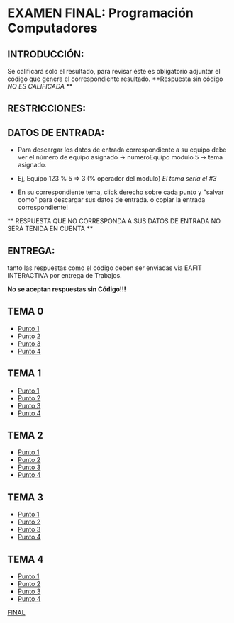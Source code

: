 # EXAMEN FINAL: Programación Computadores


## INTRODUCCIÓN:

Se calificará solo el resultado, para revisar éste es obligatorio adjuntar el código que genera el correspondiente resultado. **Respuesta sin código *NO ES CALIFICADA* **

## RESTRICCIONES:


## DATOS DE ENTRADA:

+ Para descargar los datos de entrada correspondiente a su equipo debe ver el
número de equipo asignado -> numeroEquipo modulo 5 -> tema asignado.

+ Ej, Equipo 123 % 5 => 3   (% operador del modulo)
*El tema sería el #3*

+ En su correspondiente tema, click derecho sobre cada punto y "salvar como" para descargar sus datos de entrada.
o copiar la entrada correspondiente!

** RESPUESTA QUE NO CORRESPONDA A SUS DATOS DE ENTRADA NO SERÁ TENIDA EN CUENTA **


## ENTREGA:

tanto las respuestas como el código deben ser enviadas via EAFIT INTERACTIVA
por entrega de Trabajos.

__**No se aceptan respuestas sin Código!!!**__

## TEMA 0
* [Punto 1](2FIN/A/punto1.m)
* [Punto 2](2FIN/A/punto2.md)
* [Punto 3](2FIN/A/punto3.md)
* [Punto 4](2FIN/A/punto4.md)

## TEMA 1
* [Punto 1](2FIN/B/punto1.m)
* [Punto 2](2FIN/B/punto2.md)
* [Punto 3](2FIN/B/punto3.md)
* [Punto 4](2FIN/B/punto4.md)

## TEMA 2
* [Punto 1](2FIN/C/punto1.m)
* [Punto 2](2FIN/C/punto2.md)
* [Punto 3](2FIN/C/punto3.md)
* [Punto 4](2FIN/C/punto4.md)

## TEMA 3
* [Punto 1](2FIN/D/punto1.m)
* [Punto 2](2FIN/D/punto2.md)
* [Punto 3](2FIN/D/punto3.md)
* [Punto 4](2FIN/D/punto4.md)

## TEMA 4
* [Punto 1](2FIN/E/punto1.m)
* [Punto 2](2FIN/E/punto2.md)
* [Punto 3](2FIN/E/punto3.md)
* [Punto 4](2FIN/E/punto4.md)

[FINAL](suple.pdf)
